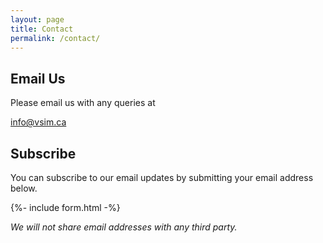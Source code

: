 ```yaml
---
layout: page
title: Contact
permalink: /contact/
---
```


## Email Us

Please email us with any queries at

[info@vsim.ca](mailto:info@vsim.ca)

## Subscribe 

You can subscribe to our email updates by submitting your email address below. 

{%- include form.html -%}

_We will not share email addresses with any third party._

